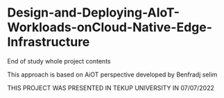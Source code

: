 # Design-and-Deploying-AIoT-Workloads-onCloud-Native-Edge-Infrastructure
End of study whole project contents 

This approach is based on AiOT perspective developed  by Benfradj selim 

THIS PROJECT WAS PRESENTED IN TEKUP UNIVERSITY IN 07/07/2022 
